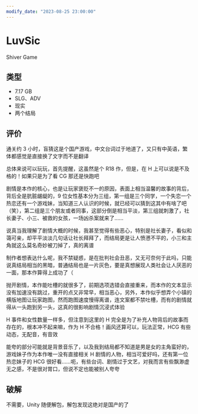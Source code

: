 ```yaml
---
modify_date: "2023-08-25 23:00:00"
---
```


# LuvSic

Shiver Game

## 类型

- 7.17 GB
- SLG、ADV
- 现实
- 两个结局

## 评价

通关约 3 小时，盲猜这是个国产游戏，中文台词过于地道了，又只有中英语，繁体都感觉是直接换了文字而不是翻译

总体来说可以玩玩，首先提醒，这虽然是个 R18 作，但是，在 H 上可以说是不及格的！如果只是为了看 CG 那还是快跑吧

剧情是本作的核心，也是让玩家褒贬不一的原因，表面上相当温馨的故事的背后，背后全是肮脏龌龊的，9 位女性基本分为三组，第一组是三个同学，一个失恋一个热恋还有一个游戏妹，当知道三人认识的时候，就已经可以猜到这其中有啥了吧（笑），第二组是三个朋友或者同事，这部分倒是相当平淡，第三组就刺激了，社长妻子、小三、被救的女孩，一场凶杀案就来了……

说真当我理解了剧情大概的时候，我甚至觉得有些恶心，特别是社长妻子，看似和蔼可亲，却平平淡淡几句话让社长拜拜了，而结局更是让人愤懑不平的，小三和主角就这么莫名奇妙被刀掉了，真的离谱

制作者想表达什么呢，我不禁疑惑，是在批判社会丑恶，又无可奈何于此吗，只能说真结局相当的黑暗，普通结局也是一片灰色，要是真想展现人类社会让人厌恶的一面，那本作算得上成功了（

抛开剧情，本作能吐槽的就很多了，前期选项选错会直接重来，而本作的文本显示没有加速没有跳过，重开的点又非常早，相当恶心，另外，本作似乎想弄个小镇的横版地图让玩家跑图，然而跑图速度慢得离谱，连文案都不禁吐槽，而有的剧情就得从一头跑到另一头，这真的很影响剧情沉浸式体验

H 事件和女性数量一样多，但注意到这里的 H 完全是为了补充人物背后的故事而存在的，根本冲不起来嘛，作为 H 不合格！画风还算可以，玩法正常，HCG 有些动态，无配音，有音效

能夸的部分可能就是背景音乐了，以及我到结局都不知道是男是女的主角蛮好的，游戏妹子作为本作唯一没有直接相关 H 剧情的人物，相当可爱好吗，还有第一位热恋妹子的 HCG 很好看……呃，有些台词、剧情过于文艺，对我而言有些飘渺虚无之感，不是很对胃口，但说不定也能被别人夸夸

## 破解

不需要，Unity 随便解包，解包发现这绝对是国产的了
